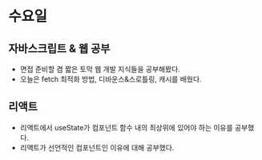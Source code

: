 # 수요일

## 자바스크립트 & 웹 공부
* 면접 준비할 겸 짧은 토막 웹 개발 지식들을 공부해봤다.
* 오늘은 fetch 최적화 방법, 디바운스&스로틀링, 캐시를 배웠다.

## 리액트
* 리액트에서 useState가 컴포넌트 함수 내의 최상위에 있어야 하는 이유를 공부했다.
* 리액트가 선언적인 컴포넌트인 이유에 대해 공부했다.

